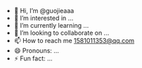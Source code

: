 - 👋 Hi, I’m @guojieaaa
- 👀 I’m interested in ...
- 🌱 I’m currently learning ...
- 💞️ I’m looking to collaborate on ...
- 📫 How to reach me 1581011353@qq.com
- 😄 Pronouns: ...
- ⚡ Fun fact: ...

<!---
guojieaaa/guojieaaa is a ✨ special ✨ repository because its `README.md` (this file) appears on your GitHub profile.
You can click the Preview link to take a look at your changes.
--->
